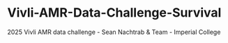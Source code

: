 # Vivli-AMR-Data-Challenge-Survival
2025 Vivli AMR data challenge - Sean Nachtrab &amp; Team - Imperial College